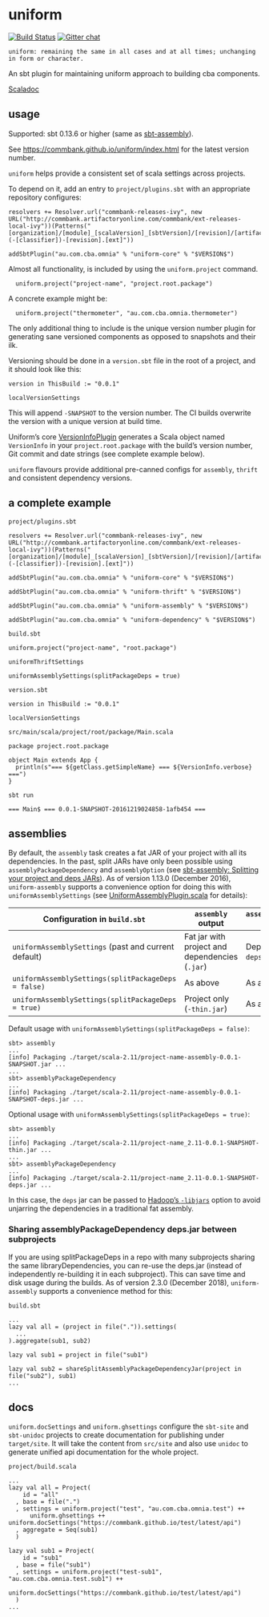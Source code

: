 uniform
=======

[![Build Status](https://travis-ci.org/CommBank/uniform.svg?branch=master)](https://travis-ci.org/CommBank/uniform)
[![Gitter chat](https://badges.gitter.im/CommBank/uniform.png)](https://gitter.im/CommBank/uniform)

```
uniform: remaining the same in all cases and at all times; unchanging in form or character.
```

An sbt plugin for maintaining uniform approach to building cba components.

[Scaladoc](https://commbank.github.io/uniform/latest/api/index.html)

usage
-----

Supported: sbt 0.13.6 or higher (same as [sbt-assembly](https://github.com/sbt/sbt-assembly#using-published-plugin)).

See https://commbank.github.io/uniform/index.html for the latest version number.

`uniform` helps provide a consistent set of scala settings across projects.

To depend on it, add an entry to `project/plugins.sbt` with an appropriate repository configures:

```
resolvers += Resolver.url("commbank-releases-ivy", new URL("http://commbank.artifactoryonline.com/commbank/ext-releases-local-ivy"))(Patterns("[organization]/[module]_[scalaVersion]_[sbtVersion]/[revision]/[artifact](-[classifier])-[revision].[ext]"))

addSbtPlugin("au.com.cba.omnia" % "uniform-core" % "$VERSION$")
```

Almost all functionality, is included by using the `uniform.project` command.

```
  uniform.project("project-name", "project.root.package")
```

A concrete example might be:
```
  uniform.project("thermometer", "au.com.cba.omnia.thermometer")
```

The only additional thing to include is the unique version number plugin for
generating sane versioned components as opposed to snapshots and their ilk.

Versioning should be done in a `version.sbt` file in the root of a project, and
it should look like this:

```
version in ThisBuild := "0.0.1"

localVersionSettings
```

This will append `-SNAPSHOT` to the version number. The CI builds overwrite the version with a unique version at build time.

Uniform’s core [VersionInfoPlugin](https://github.com/CommBank/uniform/blob/master/uniform-core/src/main/scala/au/com/cba/omnia/uniform/core/version/VersionInfoPlugin.scala) generates a Scala object named `VersionInfo` in your `project.root.package` with the build’s version number, Git commit and date strings (see complete example below).

`uniform` flavours provide additional pre-canned configs for `assembly`, `thrift` and consistent dependency versions.

a complete example
------------------

`project/plugins.sbt`

```
resolvers += Resolver.url("commbank-releases-ivy", new URL("http://commbank.artifactoryonline.com/commbank/ext-releases-local-ivy"))(Patterns("[organization]/[module]_[scalaVersion]_[sbtVersion]/[revision]/[artifact](-[classifier])-[revision].[ext]"))

addSbtPlugin("au.com.cba.omnia" % "uniform-core" % "$VERSION$")

addSbtPlugin("au.com.cba.omnia" % "uniform-thrift" % "$VERSION$")

addSbtPlugin("au.com.cba.omnia" % "uniform-assembly" % "$VERSION$")

addSbtPlugin("au.com.cba.omnia" % "uniform-dependency" % "$VERSION$")
```

`build.sbt`

```
uniform.project("project-name", "root.package")

uniformThriftSettings

uniformAssemblySettings(splitPackageDeps = true)
```

`version.sbt`

```
version in ThisBuild := "0.0.1"

localVersionSettings
```

`src/main/scala/project/root/package/Main.scala`

```
package project.root.package

object Main extends App {
  println(s"=== ${getClass.getSimpleName} === ${VersionInfo.verbose} ===")
}
```

`sbt run`

```
=== Main$ === 0.0.1-SNAPSHOT-20161219024858-1afb454 ===
```

assemblies
----------

By default, the `assembly` task creates a fat JAR of your project with all its dependencies.
In the past, split JARs have only been possible using `assemblyPackageDependency` and `assemblyOption`
(see [sbt-assembly: Splitting your project and deps JARs](https://github.com/sbt/sbt-assembly#splitting-your-project-and-deps-jars)).
As of version 1.13.0 (December 2016), `uniform-assembly` supports a convenience option for doing this with `uniformAssemblySettings`
(see [UniformAssemblyPlugin.scala](https://github.com/CommBank/uniform/blob/master/uniform-assembly/src/main/scala/au/com/cba/omnia/uniform/assembly/UniformAssemblyPlugin.scala) for details):


| Configuration in `build.sbt`                         | `assembly` output                              | `assemblyPackageDependency` output |
| ---------------------------------------------------- | ---------------------------------------------- | ---------------------------------- |
| `uniformAssemblySettings` (past and current default) | Fat jar with project and dependencies (`.jar`) | Dependencies only (`-deps.jar`)    |
| `uniformAssemblySettings(splitPackageDeps = false)`  | As above                                       | As above                           |
| `uniformAssemblySettings(splitPackageDeps = true)`   | Project only (`-thin.jar`)                     | As above                           |

Default usage with `uniformAssemblySettings(splitPackageDeps = false)`:

    sbt> assembly
    ...
    [info] Packaging ./target/scala-2.11/project-name-assembly-0.0.1-SNAPSHOT.jar ...
    ...
    sbt> assemblyPackageDependency
    ...
    [info] Packaging ./target/scala-2.11/project-name-assembly-0.0.1-SNAPSHOT-deps.jar ...

Optional usage with `uniformAssemblySettings(splitPackageDeps = true)`:

    sbt> assembly
    ...
    [info] Packaging ./target/scala-2.11/project-name_2.11-0.0.1-SNAPSHOT-thin.jar ...
    ...
    sbt> assemblyPackageDependency
    ...
    [info] Packaging ./target/scala-2.11/project-name_2.11-0.0.1-SNAPSHOT-deps.jar ...

In this case, the `deps` jar can be passed to [Hadoop’s `-libjars`](https://hadoop.apache.org/docs/r2.6.0/hadoop-project-dist/hadoop-common/CommandsManual.html#Generic_Options) option to avoid unjarring the dependencies in a traditional fat assembly.

### Sharing assemblyPackageDependency deps.jar between subprojects

If you are using splitPackageDeps in a repo with many subprojects sharing the same libraryDependencies,
you can re-use the deps.jar (instead of independently re-building it in each subproject).
This can save time and disk usage during the builds.
As of version 2.3.0 (December 2018), `uniform-assembly` supports a convenience method for this:

`build.sbt`

```
...
lazy val all = (project in file(".")).settings(
  ...
).aggregate(sub1, sub2)

lazy val sub1 = project in file("sub1")

lazy val sub2 = shareSplitAssemblyPackageDependencyJar(project in file("sub2"), sub1)
...
```

docs
----

`uniform.docSettings` and `uniform.ghsettings` configure the `sbt-site` and `sbt-unidoc` projects to
create documentation for publishing under `target/site`. It will take the content from `src/site`
and also use `unidoc` to generate unified api documentation for the whole project.


`project/build.scala`

```
...
lazy val all = Project(
    id = "all"
  , base = file(".")
  , settings = uniform.project("test", "au.com.cba.omnia.test") ++
      uniform.ghsettings ++ uniform.docSettings("https://commbank.github.io/test/latest/api")
  , aggregate = Seq(sub1)
  )

lazy val sub1 = Project(
    id = "sub1"
  , base = file("sub1")
  , settings = uniform.project("test-sub1", "au.com.cba.omnia.test.sub1") ++
      uniform.docSettings("https://commbank.github.io/test/latest/api")
  )
...
```

